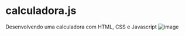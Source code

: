 # calculadora.js
Desenvolvendo uma calculadora com HTML, CSS e Javascript
![image](https://user-images.githubusercontent.com/103389971/162643178-a98fd135-0de6-4065-a9d4-b2bd62b97394.png)
